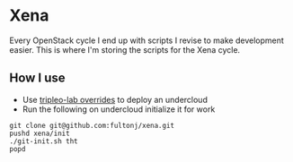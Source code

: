 # Xena

Every OpenStack cycle I end up with scripts I revise to make
development easier. This is where I'm storing the scripts for the
Xena cycle.

## How I use

- Use [tripleo-lab overrides](tripleo-lab) to deploy an undercloud
- Run the following on undercloud initialize it for work
```
git clone git@github.com:fultonj/xena.git
pushd xena/init
./git-init.sh tht
popd
```
